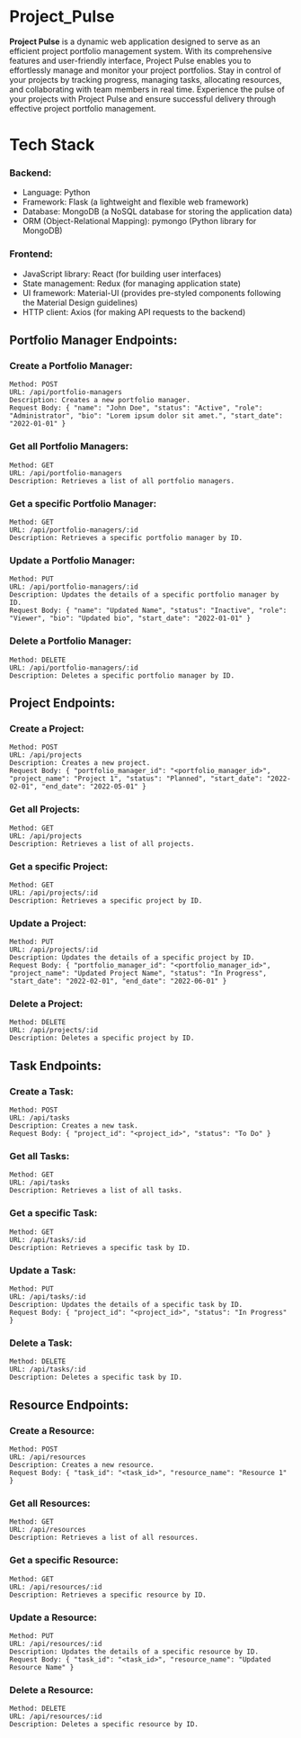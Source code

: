 # Project_Pulse

**Project Pulse** is a dynamic web application designed to serve as an efficient project portfolio management system. With its comprehensive features and user-friendly interface, Project Pulse enables you to effortlessly manage and monitor your project portfolios. Stay in control of your projects by tracking progress, managing tasks, allocating resources, and collaborating with team members in real time. Experience the pulse of your projects with Project Pulse and ensure successful delivery through effective project portfolio management.

# Tech Stack
### Backend:
- Language: Python
- Framework: Flask (a lightweight and flexible web framework)
- Database: MongoDB (a NoSQL database for storing the application data)
- ORM (Object-Relational Mapping): pymongo (Python library for MongoDB)

### Frontend:
- JavaScript library: React (for building user interfaces)
- State management: Redux (for managing application state)
- UI framework: Material-UI (provides pre-styled components following the Material Design guidelines)
- HTTP client: Axios (for making API requests to the backend)

## Portfolio Manager Endpoints:

### Create a Portfolio Manager:
```
Method: POST
URL: /api/portfolio-managers
Description: Creates a new portfolio manager.
Request Body: { "name": "John Doe", "status": "Active", "role": "Administrator", "bio": "Lorem ipsum dolor sit amet.", "start_date": "2022-01-01" }
```

### Get all Portfolio Managers:
```
Method: GET
URL: /api/portfolio-managers
Description: Retrieves a list of all portfolio managers.
```

### Get a specific Portfolio Manager:
```
Method: GET
URL: /api/portfolio-managers/:id
Description: Retrieves a specific portfolio manager by ID.
```

### Update a Portfolio Manager:
```
Method: PUT
URL: /api/portfolio-managers/:id
Description: Updates the details of a specific portfolio manager by ID.
Request Body: { "name": "Updated Name", "status": "Inactive", "role": "Viewer", "bio": "Updated bio", "start_date": "2022-01-01" }
```

### Delete a Portfolio Manager:
```
Method: DELETE
URL: /api/portfolio-managers/:id
Description: Deletes a specific portfolio manager by ID.
```

## Project Endpoints:

### Create a Project:
```
Method: POST
URL: /api/projects
Description: Creates a new project.
Request Body: { "portfolio_manager_id": "<portfolio_manager_id>", "project_name": "Project 1", "status": "Planned", "start_date": "2022-02-01", "end_date": "2022-05-01" }
```

### Get all Projects:
```
Method: GET
URL: /api/projects
Description: Retrieves a list of all projects.
```

### Get a specific Project:
```
Method: GET
URL: /api/projects/:id
Description: Retrieves a specific project by ID.
```

### Update a Project:
```
Method: PUT
URL: /api/projects/:id
Description: Updates the details of a specific project by ID.
Request Body: { "portfolio_manager_id": "<portfolio_manager_id>", "project_name": "Updated Project Name", "status": "In Progress", "start_date": "2022-02-01", "end_date": "2022-06-01" }
```

### Delete a Project:
```
Method: DELETE
URL: /api/projects/:id
Description: Deletes a specific project by ID.
```

## Task Endpoints:

### Create a Task:
```
Method: POST
URL: /api/tasks
Description: Creates a new task.
Request Body: { "project_id": "<project_id>", "status": "To Do" }
```

### Get all Tasks:
```
Method: GET
URL: /api/tasks
Description: Retrieves a list of all tasks.
```

### Get a specific Task:
```
Method: GET
URL: /api/tasks/:id
Description: Retrieves a specific task by ID.
```

### Update a Task:
```
Method: PUT
URL: /api/tasks/:id
Description: Updates the details of a specific task by ID.
Request Body: { "project_id": "<project_id>", "status": "In Progress" }
```

### Delete a Task:
```
Method: DELETE
URL: /api/tasks/:id
Description: Deletes a specific task by ID.
```

## Resource Endpoints:

### Create a Resource:
```
Method: POST
URL: /api/resources
Description: Creates a new resource.
Request Body: { "task_id": "<task_id>", "resource_name": "Resource 1" }
```

### Get all Resources:
```
Method: GET
URL: /api/resources
Description: Retrieves a list of all resources.
```

### Get a specific Resource:
```
Method: GET
URL: /api/resources/:id
Description: Retrieves a specific resource by ID.
```
### Update a Resource:
```
Method: PUT
URL: /api/resources/:id
Description: Updates the details of a specific resource by ID.
Request Body: { "task_id": "<task_id>", "resource_name": "Updated Resource Name" }
```

### Delete a Resource:
```
Method: DELETE
URL: /api/resources/:id
Description: Deletes a specific resource by ID.
```


